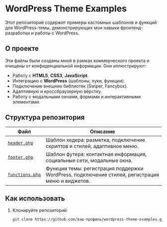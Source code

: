 # WordPress Theme Examples

Этот репозиторий содержит примеры кастомных шаблонов и функций для WordPress-темы, демонстрирующих мои навыки фронтенд-разработки и работы с WordPress.

## О проекте
Эти файлы были созданы мной в рамках коммерческого проекта и очищены от конфиденциальной информации. Они иллюстрируют:
- Работу с **HTML5**, **CSS3**, **JavaScript**.
- Интеграцию с **WordPress** (шаблоны, хуки, функции).
- Подключение внешних библиотек (Swiper, Fancybox).
- Адаптивную и кроссбраузерную вёрстку.
- Работу с модальными окнами, формами и интерактивными элементами.

## Структура репозитория
| Файл               | Описание                                                                                     |
|---------------------|---------------------------------------------------------------------------------------------|
| [`header.php`](header.php)       | Шаблон хедера: разметка, подключение скриптов и стилей, адаптивное меню.                     |
| [`footer.php`](footer.php)       | Шаблон футера: контактная информация, социальные сети, модальные окна.                        |
| [`functions.php`](functions.php) | Функции темы: регистрация поддержки WordPress, подключение стилей, регистрация меню и виджетов.|

## Как использовать
1. Клонируйте репозиторий:
   ```bash
   git clone https://github.com/ваш-профиль/wordpress-theme-examples.git
